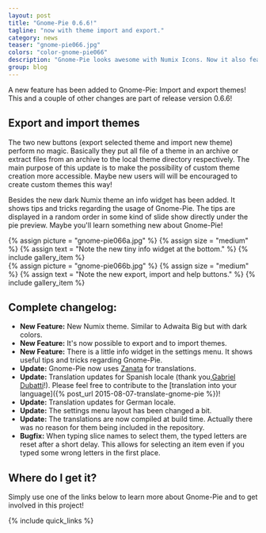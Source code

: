 ```yaml
---
layout: post
title: "Gnome-Pie 0.6.6!"
tagline: "now with theme import and export."
category: news
teaser: "gnome-pie066.jpg"
colors: "color-gnome-pie066"
description: "Gnome-Pie looks awesome with Numix Icons. Now it also features a theme which goes well with the Numix color scheme."
group: blog
---
```


A new feature has been added to Gnome-Pie: Import and export themes! This and a couple of other changes are part of release version 0.6.6!

<!--more-->

## Export and import themes

The two new buttons (export selected theme and import new theme) perform no magic. Basically they put all file of a theme in an archive or extract files from an archive to the local theme directory respectively. The main purpose of this update is to make the possibility of custom theme creation more accessible. Maybe new users will will be encouraged to create custom themes this way!

Besides the new dark Numix theme an info widget has been added. It shows tips and tricks regarding the usage of Gnome-Pie. The tips are displayed in a random order in some kind of slide show directly under the pie preview. Maybe you'll learn something new about Gnome-Pie!

<p>
    <div class="row magnific-gallery">
        <div class="col-xs-6">
            {% assign picture = "gnome-pie066a.jpg" %}
            {% assign size = "medium" %}
            {% assign text = "Note the new tiny info widget at the bottom." %}
            {% include gallery_item %}
        </div>
        <div class="col-xs-6">
            {% assign picture = "gnome-pie066b.jpg" %}
            {% assign size = "medium" %}
            {% assign text = "Note the new export, import and help buttons." %}
            {% include gallery_item %}
        </div>
    </div>
</p>


## Complete changelog:

* **New Feature:** New Numix theme. Similar to Adwaita Big but with dark colors.
* **New Feature:** It's now possible to export and to import themes.
* **New Feature:** There is a little info widget in the settings menu. It shows useful tips and tricks regarding Gnome-Pie.
* **Update:** Gnome-Pie now uses [Zanata](https://translate.zanata.org/zanata/iteration/view/gnome-pie/develop) for translations.
* **Update:** Translation updates for Spanish locale (thank you,[Gabriel Dubatti](https://github.com/gabdub)!). Please feel free to contribute to the [translation into your language]({% post_url 2015-08-07-translate-gnome-pie %})!
* **Update:** Translation updates for German locale.
* **Update:** The settings menu layout has been changed a bit.
* **Update:** The translations are now compiled at build time. Actually there was no reason for them being included in the repository.
* **Bugfix:** When typing slice names to select them, the typed letters are reset after a short delay. This allows for selecting an item even if you typed some wrong letters in the first place.


## Where do I get it?

Simply use one of the links below to learn more about Gnome-Pie and to get involved in this project!

{% include quick_links %}
